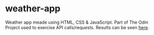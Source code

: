 # weather-app

Weather app meade using HTML, CSS & JavaScript. Part of The Odin Project used to exercise API calls/requests. Results can be seen [here](https://nikolapivac.github.io/weather-app/).
